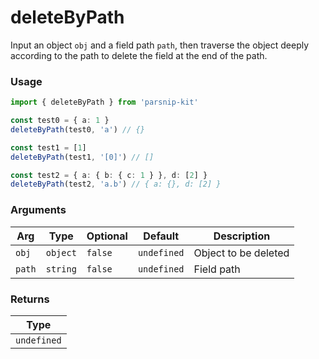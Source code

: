 # deleteByPath
      
Input an object `obj` and a field path `path`, then traverse the object deeply according to the path to delete the field at the end of the path.

### Usage

```ts
import { deleteByPath } from 'parsnip-kit'

const test0 = { a: 1 }
deleteByPath(test0, 'a') // {}

const test1 = [1]
deleteByPath(test1, '[0]') // []

const test2 = { a: { b: { c: 1 } }, d: [2] }
deleteByPath(test2, 'a.b') // { a: {}, d: [2] }
```

      
### Arguments
      
| Arg | Type | Optional | Default | Description |
| --- | --- | --- | --- | --- |
| `obj` | `object` | `false` | `undefined` | Object to be deleted |
| `path` | `string` | `false` | `undefined` | Field path |
      
### Returns

| Type |
| ---  |
| `undefined`  |